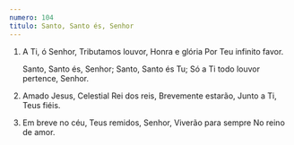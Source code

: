 ```yaml
---
numero: 104
titulo: Santo, Santo és, Senhor
---
```

1. A Ti, ó Senhor,
   Tributamos louvor,
   Honra e glória
   Por Teu infinito favor.

    Santo, Santo és, Senhor;
    Santo, Santo és Tu;
    Só a Ti todo louvor pertence, Senhor.

2. Amado Jesus,
   Celestial Rei dos reis,
   Brevemente estarão,
   Junto a Ti, Teus fiéis.

3. Em breve no céu,
   Teus remidos, Senhor,
   Viverão para sempre
   No reino de amor.
